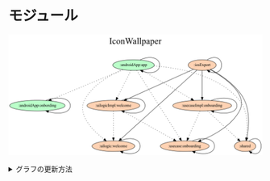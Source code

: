 # モジュール

![モジュールのグラフ](./dependencyGraph.png)

<details close>
  <summary>グラフの更新方法</summary>
  
  まず、必要なファイルをダウンロードします。
  ```
    ./gradlew downloadProjectDependencyGraphGradle
  ```

  ファイルのダウンロードができたら、 `gradle.properties` を変更してGradleタスクを実行します
  ```
    // gradle.properties
    project.applyProjectDependencyGraph=true
  ```

  ```
    ./gradlew projectDependencyGraph
  ```

  タスクが完了すると `/IconWallpaper/build/reports/dependency-graph/` 下にグラフが出力されています。
</details>